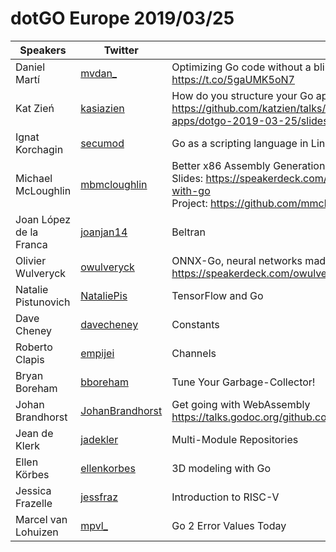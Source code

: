 
# dotGO Europe 2019/03/25

Speakers | Twitter | Talks
-------- | ------- | -----
Daniel Martí | [mvdan_](https://twitter.com/mvdan_) | Optimizing Go code without a blindfold<br/>https://t.co/5gaUMK5oN7
Kat Zień | [kasiazien](https://twitter.com/kasiazien) | How do you structure your Go apps<br/>https://github.com/katzien/talks/blob/master/how-do-you-structure-your-apps/dotgo-2019-03-25/slides.pdf
Ignat Korchagin | [secumod](https://twitter.com/secumod) | Go as a scripting language in Linux
Michael McLoughlin | [mbmcloughlin](https://twitter.com/mbmcloughlin) | Better x86 Assembly Generation with Go<br/>Slides: https://speakerdeck.com/mmcloughlin/better-x86-assembly-generation-with-go<br/>Project: https://github.com/mmcloughlin/avo
Joan López de la Franca | [joanjan14](https://twitter.com/joanjan14) | Beltran
Olivier Wulveryck | [owulveryck](https://twitter.com/owulveryck) | ONNX-Go, neural networks made easy<br/>https://speakerdeck.com/owulveryck/onnx-go-neural-networks-made-easy
Natalie Pistunovich | [NataliePis](https://twitter.com/NataliePis) | TensorFlow and Go
Dave Cheney | [davecheney](https://twitter.com/davecheney) | Constants
Roberto Clapis | [empijei](https://twitter.com/empijei) | Channels
Bryan Boreham | [bboreham](https://twitter.com/bboreham) | Tune Your Garbage-Collector!
Johan Brandhorst | [JohanBrandhorst](https://twitter.com/JohanBrandhorst) | Get going with WebAssembly<br/>https://talks.godoc.org/github.com/johanbrandhorst/presentations/wasm/wasm.slide#1
Jean de Klerk | [jadekler](https://twitter.com/jadekler) | Multi-Module Repositories
Ellen Körbes | [ellenkorbes](https://twitter.com/ellenkorbes) | 3D modeling with Go
Jessica Frazelle | [jessfraz](https://twitter.com/jessfraz) | Introduction to RISC-V
Marcel van Lohuizen | [mpvl_](https://twitter.com/mpvl_) | Go 2 Error Values Today
